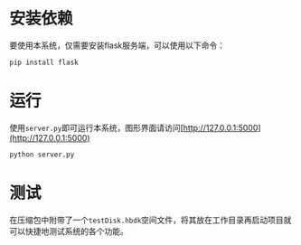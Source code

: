 # 安装依赖

要使用本系统，仅需要安装flask服务端，可以使用以下命令：

```shell
pip install flask
```

# 运行

使用`server.py`即可运行本系统，图形界面请访问[http://127.0.0.1:5000](http://127.0.0.1:5000)

```shell
python server.py
```

# 测试

在压缩包中附带了一个`testDisk.hbdk`空间文件，将其放在工作目录再启动项目就可以快捷地测试系统的各个功能。